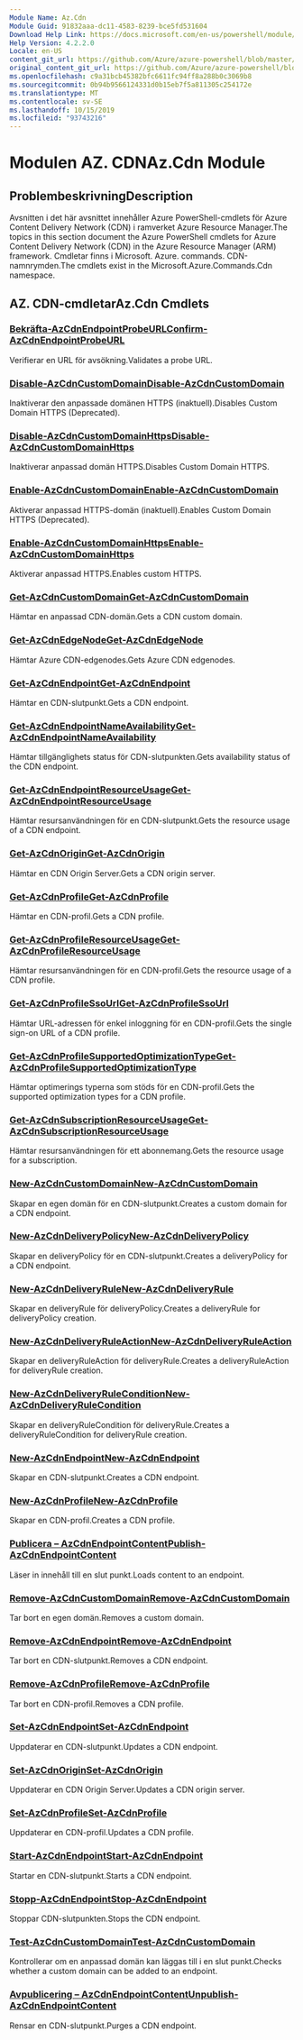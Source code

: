 ```yaml
---
Module Name: Az.Cdn
Module Guid: 91832aaa-dc11-4583-8239-bce5fd531604
Download Help Link: https://docs.microsoft.com/en-us/powershell/module/az.cdn
Help Version: 4.2.2.0
Locale: en-US
content_git_url: https://github.com/Azure/azure-powershell/blob/master/src/Cdn/Cdn/help/Az.Cdn.md
original_content_git_url: https://github.com/Azure/azure-powershell/blob/master/src/Cdn/Cdn/help/Az.Cdn.md
ms.openlocfilehash: c9a31bcb45382bfc6611fc94ff8a288b0c3069b8
ms.sourcegitcommit: 0b94b9566124331d0b15eb7f5a811305c254172e
ms.translationtype: MT
ms.contentlocale: sv-SE
ms.lasthandoff: 10/15/2019
ms.locfileid: "93743216"
---
```

# <span data-ttu-id="d9064-101">Modulen AZ. CDN</span><span class="sxs-lookup"><span data-stu-id="d9064-101">Az.Cdn Module</span></span>
## <span data-ttu-id="d9064-102">Problembeskrivning</span><span class="sxs-lookup"><span data-stu-id="d9064-102">Description</span></span>
<span data-ttu-id="d9064-103">Avsnitten i det här avsnittet innehåller Azure PowerShell-cmdlets för Azure Content Delivery Network (CDN) i ramverket Azure Resource Manager.</span><span class="sxs-lookup"><span data-stu-id="d9064-103">The topics in this section document the Azure PowerShell cmdlets for Azure Content Delivery Network (CDN) in the Azure Resource Manager (ARM) framework.</span></span> <span data-ttu-id="d9064-104">Cmdletar finns i Microsoft. Azure. commands. CDN-namnrymden.</span><span class="sxs-lookup"><span data-stu-id="d9064-104">The cmdlets exist in the Microsoft.Azure.Commands.Cdn namespace.</span></span>

## <span data-ttu-id="d9064-105">AZ. CDN-cmdletar</span><span class="sxs-lookup"><span data-stu-id="d9064-105">Az.Cdn Cmdlets</span></span>
### [<span data-ttu-id="d9064-106">Bekräfta-AzCdnEndpointProbeURL</span><span class="sxs-lookup"><span data-stu-id="d9064-106">Confirm-AzCdnEndpointProbeURL</span></span>](Confirm-AzCdnEndpointProbeURL.md)
<span data-ttu-id="d9064-107">Verifierar en URL för avsökning.</span><span class="sxs-lookup"><span data-stu-id="d9064-107">Validates a probe URL.</span></span>

### [<span data-ttu-id="d9064-108">Disable-AzCdnCustomDomain</span><span class="sxs-lookup"><span data-stu-id="d9064-108">Disable-AzCdnCustomDomain</span></span>](Disable-AzCdnCustomDomain.md)
<span data-ttu-id="d9064-109">Inaktiverar den anpassade domänen HTTPS (inaktuell).</span><span class="sxs-lookup"><span data-stu-id="d9064-109">Disables Custom Domain HTTPS (Deprecated).</span></span>

### [<span data-ttu-id="d9064-110">Disable-AzCdnCustomDomainHttps</span><span class="sxs-lookup"><span data-stu-id="d9064-110">Disable-AzCdnCustomDomainHttps</span></span>](Disable-AzCdnCustomDomainHttps.md)
<span data-ttu-id="d9064-111">Inaktiverar anpassad domän HTTPS.</span><span class="sxs-lookup"><span data-stu-id="d9064-111">Disables Custom Domain HTTPS.</span></span>

### [<span data-ttu-id="d9064-112">Enable-AzCdnCustomDomain</span><span class="sxs-lookup"><span data-stu-id="d9064-112">Enable-AzCdnCustomDomain</span></span>](Enable-AzCdnCustomDomain.md)
<span data-ttu-id="d9064-113">Aktiverar anpassad HTTPS-domän (inaktuell).</span><span class="sxs-lookup"><span data-stu-id="d9064-113">Enables Custom Domain HTTPS (Deprecated).</span></span>

### [<span data-ttu-id="d9064-114">Enable-AzCdnCustomDomainHttps</span><span class="sxs-lookup"><span data-stu-id="d9064-114">Enable-AzCdnCustomDomainHttps</span></span>](Enable-AzCdnCustomDomainHttps.md)
<span data-ttu-id="d9064-115">Aktiverar anpassad HTTPS.</span><span class="sxs-lookup"><span data-stu-id="d9064-115">Enables custom HTTPS.</span></span>

### [<span data-ttu-id="d9064-116">Get-AzCdnCustomDomain</span><span class="sxs-lookup"><span data-stu-id="d9064-116">Get-AzCdnCustomDomain</span></span>](Get-AzCdnCustomDomain.md)
<span data-ttu-id="d9064-117">Hämtar en anpassad CDN-domän.</span><span class="sxs-lookup"><span data-stu-id="d9064-117">Gets a CDN custom domain.</span></span>

### [<span data-ttu-id="d9064-118">Get-AzCdnEdgeNode</span><span class="sxs-lookup"><span data-stu-id="d9064-118">Get-AzCdnEdgeNode</span></span>](Get-AzCdnEdgeNode.md)
<span data-ttu-id="d9064-119">Hämtar Azure CDN-edgenodes.</span><span class="sxs-lookup"><span data-stu-id="d9064-119">Gets Azure CDN edgenodes.</span></span>

### [<span data-ttu-id="d9064-120">Get-AzCdnEndpoint</span><span class="sxs-lookup"><span data-stu-id="d9064-120">Get-AzCdnEndpoint</span></span>](Get-AzCdnEndpoint.md)
<span data-ttu-id="d9064-121">Hämtar en CDN-slutpunkt.</span><span class="sxs-lookup"><span data-stu-id="d9064-121">Gets a CDN endpoint.</span></span>

### [<span data-ttu-id="d9064-122">Get-AzCdnEndpointNameAvailability</span><span class="sxs-lookup"><span data-stu-id="d9064-122">Get-AzCdnEndpointNameAvailability</span></span>](Get-AzCdnEndpointNameAvailability.md)
<span data-ttu-id="d9064-123">Hämtar tillgänglighets status för CDN-slutpunkten.</span><span class="sxs-lookup"><span data-stu-id="d9064-123">Gets availability status of the CDN endpoint.</span></span>

### [<span data-ttu-id="d9064-124">Get-AzCdnEndpointResourceUsage</span><span class="sxs-lookup"><span data-stu-id="d9064-124">Get-AzCdnEndpointResourceUsage</span></span>](Get-AzCdnEndpointResourceUsage.md)
<span data-ttu-id="d9064-125">Hämtar resursanvändningen för en CDN-slutpunkt.</span><span class="sxs-lookup"><span data-stu-id="d9064-125">Gets the resource usage of a CDN endpoint.</span></span>

### [<span data-ttu-id="d9064-126">Get-AzCdnOrigin</span><span class="sxs-lookup"><span data-stu-id="d9064-126">Get-AzCdnOrigin</span></span>](Get-AzCdnOrigin.md)
<span data-ttu-id="d9064-127">Hämtar en CDN Origin Server.</span><span class="sxs-lookup"><span data-stu-id="d9064-127">Gets a CDN origin server.</span></span>

### [<span data-ttu-id="d9064-128">Get-AzCdnProfile</span><span class="sxs-lookup"><span data-stu-id="d9064-128">Get-AzCdnProfile</span></span>](Get-AzCdnProfile.md)
<span data-ttu-id="d9064-129">Hämtar en CDN-profil.</span><span class="sxs-lookup"><span data-stu-id="d9064-129">Gets a CDN profile.</span></span>

### [<span data-ttu-id="d9064-130">Get-AzCdnProfileResourceUsage</span><span class="sxs-lookup"><span data-stu-id="d9064-130">Get-AzCdnProfileResourceUsage</span></span>](Get-AzCdnProfileResourceUsage.md)
<span data-ttu-id="d9064-131">Hämtar resursanvändningen för en CDN-profil.</span><span class="sxs-lookup"><span data-stu-id="d9064-131">Gets the resource usage of a CDN profile.</span></span>

### [<span data-ttu-id="d9064-132">Get-AzCdnProfileSsoUrl</span><span class="sxs-lookup"><span data-stu-id="d9064-132">Get-AzCdnProfileSsoUrl</span></span>](Get-AzCdnProfileSsoUrl.md)
<span data-ttu-id="d9064-133">Hämtar URL-adressen för enkel inloggning för en CDN-profil.</span><span class="sxs-lookup"><span data-stu-id="d9064-133">Gets the single sign-on URL of a CDN profile.</span></span>

### [<span data-ttu-id="d9064-134">Get-AzCdnProfileSupportedOptimizationType</span><span class="sxs-lookup"><span data-stu-id="d9064-134">Get-AzCdnProfileSupportedOptimizationType</span></span>](Get-AzCdnProfileSupportedOptimizationType.md)
<span data-ttu-id="d9064-135">Hämtar optimerings typerna som stöds för en CDN-profil.</span><span class="sxs-lookup"><span data-stu-id="d9064-135">Gets the supported optimization types for a CDN profile.</span></span>

### [<span data-ttu-id="d9064-136">Get-AzCdnSubscriptionResourceUsage</span><span class="sxs-lookup"><span data-stu-id="d9064-136">Get-AzCdnSubscriptionResourceUsage</span></span>](Get-AzCdnSubscriptionResourceUsage.md)
<span data-ttu-id="d9064-137">Hämtar resursanvändningen för ett abonnemang.</span><span class="sxs-lookup"><span data-stu-id="d9064-137">Gets the resource usage for a subscription.</span></span>

### [<span data-ttu-id="d9064-138">New-AzCdnCustomDomain</span><span class="sxs-lookup"><span data-stu-id="d9064-138">New-AzCdnCustomDomain</span></span>](New-AzCdnCustomDomain.md)
<span data-ttu-id="d9064-139">Skapar en egen domän för en CDN-slutpunkt.</span><span class="sxs-lookup"><span data-stu-id="d9064-139">Creates a custom domain for a CDN endpoint.</span></span>

### [<span data-ttu-id="d9064-140">New-AzCdnDeliveryPolicy</span><span class="sxs-lookup"><span data-stu-id="d9064-140">New-AzCdnDeliveryPolicy</span></span>](New-AzCdnDeliveryPolicy.md)
<span data-ttu-id="d9064-141">Skapar en deliveryPolicy för en CDN-slutpunkt.</span><span class="sxs-lookup"><span data-stu-id="d9064-141">Creates a deliveryPolicy for a CDN endpoint.</span></span>

### [<span data-ttu-id="d9064-142">New-AzCdnDeliveryRule</span><span class="sxs-lookup"><span data-stu-id="d9064-142">New-AzCdnDeliveryRule</span></span>](New-AzCdnDeliveryRule.md)
<span data-ttu-id="d9064-143">Skapar en deliveryRule för deliveryPolicy.</span><span class="sxs-lookup"><span data-stu-id="d9064-143">Creates a deliveryRule for deliveryPolicy creation.</span></span>

### [<span data-ttu-id="d9064-144">New-AzCdnDeliveryRuleAction</span><span class="sxs-lookup"><span data-stu-id="d9064-144">New-AzCdnDeliveryRuleAction</span></span>](New-AzCdnDeliveryRuleAction.md)
<span data-ttu-id="d9064-145">Skapar en deliveryRuleAction för deliveryRule.</span><span class="sxs-lookup"><span data-stu-id="d9064-145">Creates a deliveryRuleAction for deliveryRule creation.</span></span>

### [<span data-ttu-id="d9064-146">New-AzCdnDeliveryRuleCondition</span><span class="sxs-lookup"><span data-stu-id="d9064-146">New-AzCdnDeliveryRuleCondition</span></span>](New-AzCdnDeliveryRuleCondition.md)
<span data-ttu-id="d9064-147">Skapar en deliveryRuleCondition för deliveryRule.</span><span class="sxs-lookup"><span data-stu-id="d9064-147">Creates a deliveryRuleCondition for deliveryRule creation.</span></span>

### [<span data-ttu-id="d9064-148">New-AzCdnEndpoint</span><span class="sxs-lookup"><span data-stu-id="d9064-148">New-AzCdnEndpoint</span></span>](New-AzCdnEndpoint.md)
<span data-ttu-id="d9064-149">Skapar en CDN-slutpunkt.</span><span class="sxs-lookup"><span data-stu-id="d9064-149">Creates a CDN endpoint.</span></span>

### [<span data-ttu-id="d9064-150">New-AzCdnProfile</span><span class="sxs-lookup"><span data-stu-id="d9064-150">New-AzCdnProfile</span></span>](New-AzCdnProfile.md)
<span data-ttu-id="d9064-151">Skapar en CDN-profil.</span><span class="sxs-lookup"><span data-stu-id="d9064-151">Creates a CDN profile.</span></span>

### [<span data-ttu-id="d9064-152">Publicera – AzCdnEndpointContent</span><span class="sxs-lookup"><span data-stu-id="d9064-152">Publish-AzCdnEndpointContent</span></span>](Publish-AzCdnEndpointContent.md)
<span data-ttu-id="d9064-153">Läser in innehåll till en slut punkt.</span><span class="sxs-lookup"><span data-stu-id="d9064-153">Loads content to an endpoint.</span></span>

### [<span data-ttu-id="d9064-154">Remove-AzCdnCustomDomain</span><span class="sxs-lookup"><span data-stu-id="d9064-154">Remove-AzCdnCustomDomain</span></span>](Remove-AzCdnCustomDomain.md)
<span data-ttu-id="d9064-155">Tar bort en egen domän.</span><span class="sxs-lookup"><span data-stu-id="d9064-155">Removes a custom domain.</span></span>

### [<span data-ttu-id="d9064-156">Remove-AzCdnEndpoint</span><span class="sxs-lookup"><span data-stu-id="d9064-156">Remove-AzCdnEndpoint</span></span>](Remove-AzCdnEndpoint.md)
<span data-ttu-id="d9064-157">Tar bort en CDN-slutpunkt.</span><span class="sxs-lookup"><span data-stu-id="d9064-157">Removes a CDN endpoint.</span></span>

### [<span data-ttu-id="d9064-158">Remove-AzCdnProfile</span><span class="sxs-lookup"><span data-stu-id="d9064-158">Remove-AzCdnProfile</span></span>](Remove-AzCdnProfile.md)
<span data-ttu-id="d9064-159">Tar bort en CDN-profil.</span><span class="sxs-lookup"><span data-stu-id="d9064-159">Removes a CDN profile.</span></span>

### [<span data-ttu-id="d9064-160">Set-AzCdnEndpoint</span><span class="sxs-lookup"><span data-stu-id="d9064-160">Set-AzCdnEndpoint</span></span>](Set-AzCdnEndpoint.md)
<span data-ttu-id="d9064-161">Uppdaterar en CDN-slutpunkt.</span><span class="sxs-lookup"><span data-stu-id="d9064-161">Updates a CDN endpoint.</span></span>

### [<span data-ttu-id="d9064-162">Set-AzCdnOrigin</span><span class="sxs-lookup"><span data-stu-id="d9064-162">Set-AzCdnOrigin</span></span>](Set-AzCdnOrigin.md)
<span data-ttu-id="d9064-163">Uppdaterar en CDN Origin Server.</span><span class="sxs-lookup"><span data-stu-id="d9064-163">Updates a CDN origin server.</span></span>

### [<span data-ttu-id="d9064-164">Set-AzCdnProfile</span><span class="sxs-lookup"><span data-stu-id="d9064-164">Set-AzCdnProfile</span></span>](Set-AzCdnProfile.md)
<span data-ttu-id="d9064-165">Uppdaterar en CDN-profil.</span><span class="sxs-lookup"><span data-stu-id="d9064-165">Updates a CDN profile.</span></span>

### [<span data-ttu-id="d9064-166">Start-AzCdnEndpoint</span><span class="sxs-lookup"><span data-stu-id="d9064-166">Start-AzCdnEndpoint</span></span>](Start-AzCdnEndpoint.md)
<span data-ttu-id="d9064-167">Startar en CDN-slutpunkt.</span><span class="sxs-lookup"><span data-stu-id="d9064-167">Starts a CDN endpoint.</span></span>

### [<span data-ttu-id="d9064-168">Stopp-AzCdnEndpoint</span><span class="sxs-lookup"><span data-stu-id="d9064-168">Stop-AzCdnEndpoint</span></span>](Stop-AzCdnEndpoint.md)
<span data-ttu-id="d9064-169">Stoppar CDN-slutpunkten.</span><span class="sxs-lookup"><span data-stu-id="d9064-169">Stops the CDN endpoint.</span></span>

### [<span data-ttu-id="d9064-170">Test-AzCdnCustomDomain</span><span class="sxs-lookup"><span data-stu-id="d9064-170">Test-AzCdnCustomDomain</span></span>](Test-AzCdnCustomDomain.md)
<span data-ttu-id="d9064-171">Kontrollerar om en anpassad domän kan läggas till i en slut punkt.</span><span class="sxs-lookup"><span data-stu-id="d9064-171">Checks whether a custom domain can be added to an endpoint.</span></span>

### [<span data-ttu-id="d9064-172">Avpublicering – AzCdnEndpointContent</span><span class="sxs-lookup"><span data-stu-id="d9064-172">Unpublish-AzCdnEndpointContent</span></span>](Unpublish-AzCdnEndpointContent.md)
<span data-ttu-id="d9064-173">Rensar en CDN-slutpunkt.</span><span class="sxs-lookup"><span data-stu-id="d9064-173">Purges a CDN endpoint.</span></span>

